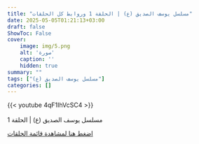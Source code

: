 ```yaml
---
title: "مسلسل يوسف الصديق (ع) | الحلقة 1 وروابط كل الحلقات"
date: 2025-05-05T01:21:13+03:00
draft: false
ShowToc: False
cover:
    image: img/5.png
    alt: 'صورة'
    caption: ''
    hidden: true
summary: ""
tags: ["مسلسل يوسف الصديق (ع)"]
categories: []
---
```


{{< youtube 4qF1IhVcSC4 >}}  
 <br>
مسلسل يوسف الصديق (ع) | الحلقة 1

 
[اضغط هنا لمشاهدة قائمة الحلقات](../../tags/مسلسل-يوسف-الصديق-ع/)
